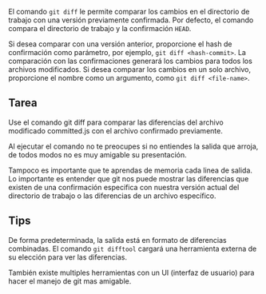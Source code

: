 El comando `git diff` le permite comparar los cambios en el directorio de trabajo con una versión previamente confirmada. Por defecto, el comando compara el directorio de trabajo y la confirmación `HEAD`.

Si desea comparar con una versión anterior, proporcione el hash de confirmación como parámetro, por ejemplo, `git diff <hash-commit>`. La comparación con las confirmaciones generará los cambios para todos los archivos modificados. Si desea comparar los cambios en un solo archivo, proporcione el nombre como un argumento, como `git diff <file-name>`.

## Tarea

Use el comando git diff <file-name> para comparar las diferencias del archivo modificado committed.js con el archivo confirmado previamente.

Al ejecutar el comando no te preocupes si no entiendes la salida que arroja, de todos modos no es muy amigable su presentación. 

Tampoco es importante que te aprendas de memoria cada linea de salida. Lo importante es entender que git nos puede mostrar las diferencias que existen de una confirmación especifica con nuestra versión actual del directorio de trabajo o las diferencias de un archivo específico.

## Tips

De forma predeterminada, la salida está en formato de diferencias combinadas. El comando `git difftool` cargará una herramienta externa de su elección para ver las diferencias.

También existe multiples herramientas con un UI (interfaz de usuario) para hacer el manejo de git mas amigable.  



